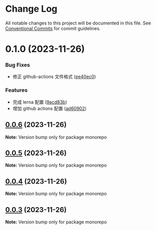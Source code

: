 # Change Log

All notable changes to this project will be documented in this file.
See [Conventional Commits](https://conventionalcommits.org) for commit guidelines.

# 0.1.0 (2023-11-26)

### Bug Fixes

-   修正 github-actions 文件格式 ([ee40ec0](https://github.com/peichenhu/monorepo/commit/ee40ec0169b9bffb790a5b8262bd1512b85e0560))

### Features

-   完成 lerna 配置 ([9acd83b](https://github.com/peichenhu/monorepo/commit/9acd83bc3464b505bad1a712a995716beca6bc15))
-   增加 github actions 配置 ([ad60902](https://github.com/peichenhu/monorepo/commit/ad60902d6707f3a67c3ef5c134532c9c2d6ce550))

## [0.0.6](https://github.com/peichenhu/monorepo/compare/v0.0.5...v0.0.6) (2023-11-26)

**Note:** Version bump only for package monorepo

## [0.0.5](https://github.com/peichenhu/monorepo/compare/v0.0.4...v0.0.5) (2023-11-26)

**Note:** Version bump only for package monorepo

## [0.0.4](https://github.com/peichenhu/monorepo/compare/v0.0.3...v0.0.4) (2023-11-26)

**Note:** Version bump only for package monorepo

## [0.0.3](https://github.com/peichenhu/monorepo/compare/v0.0.1...v0.0.3) (2023-11-26)

**Note:** Version bump only for package monorepo
